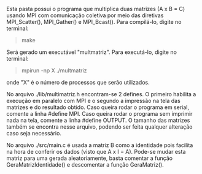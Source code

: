 Esta pasta possui o programa que multiplica duas matrizes (A x B = C) usando MPI com comunicação coletiva por meio das diretivas MPI_Scatter(), MPI_Gather() e MPI_Bcast().
Para compilá-lo, digite no terminal:

> make

Será gerado um executável "multmatriz".
Para executá-lo, digite no terminal:

> mpirun -np X ./multmatriz

onde "X" é o número de processos que serão utilizados.

No arquivo ./lib/multimatriz.h encontram-se 2 defines.
O primeiro habilita a execução em paralelo com MPI e o segundo a impressão na tela das matrizes e do resultado obtido.
Caso queira rodar o programa em serial, comente a linha #define MPI.
Caso queira rodar o programa sem imprimir nada na tela, comente a linha #define OUTPUT.
O tamanho das matrizes também se encontra nesse arquivo, podendo ser feita qualquer alteração caso seja necessário.

No arquivo ./src/main.c é usada a matriz B como a identidade pois facilita na hora de conferir os dados (visto que A x I = A).
Pode-se mudar esta matriz para uma gerada aleatoriamente, basta comentar a função GeraMatrizIdentidade() e descomentar a função GeraMatriz().